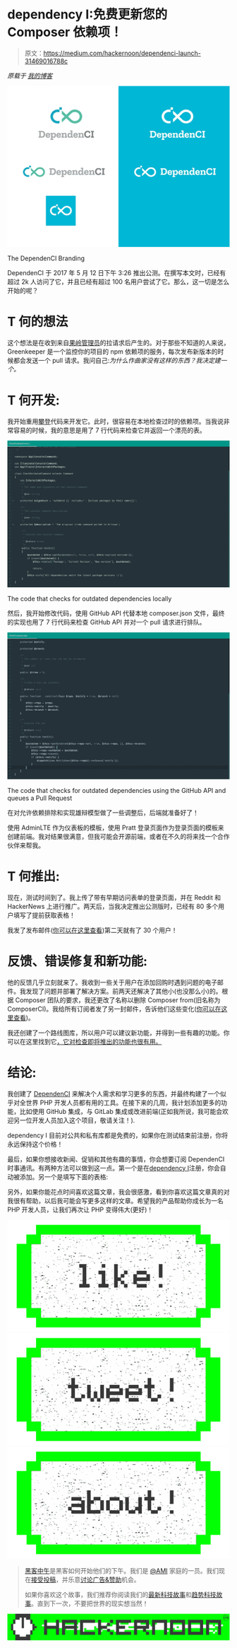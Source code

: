 # dependency I:免费更新您的 Composer 依赖项！

> 原文：<https://medium.com/hackernoon/dependenci-launch-31469016788c>

*原载于* [*我的博客*](https://miguelpiedrafita.com/dependenci/)

![](img/1be5726e0b18add224a0b4e0bf647edd.png)

The DependenCI Branding

DependenCI 于 2017 年 5 月 12 日下午 3:26 推出公测。在撰写本文时，已经有超过 2k 人访问了它，并且已经有超过 100 名用户尝试了它。那么，这一切是怎么开始的呢？

# T 何的想法

这个想法是在收到来自[果岭管理员](https://greenkeeper.io/?ref=dependenci)的拉请求后产生的。对于那些不知道的人来说，Greenkeeper 是一个监控你的项目的 npm 依赖项的服务，每次发布新版本的时候都会发送一个 pull 请求。我问自己:*为什么作曲家没有这样的东西？我决定建一个。*

# T 何开发:

我开始重用[攀登](https://github.com/vinkla/climb?ref=composerci)代码来开发它。此时，很容易在本地检查过时的依赖项。当我说非常容易的时候，我的意思是用了 7 行代码来检查它并返回一个漂亮的表。

![](img/710311752554ac096c284f40c2ac3585.png)

The code that checks for outdated dependencies locally

然后，我开始修改代码，使用 GitHub API 代替本地 composer.json 文件，最终的实现也用了 7 行代码来检查 GitHub API 并对一个 pull 请求进行排队。

![](img/f17b5c521117625e5e09ed4ae62fcae6.png)

The code that checks for outdated dependencies using the GitHub API and queues a Pull Request

在对允许依赖排除和实现雄辩模型做了一些调整后，后端就准备好了！

使用 AdminLTE 作为仪表板的模板，使用 Pratt 登录页面作为登录页面的模板来创建前端。我对结果很满意，但我可能会开源前端，或者在不久的将来找一个合作伙伴来帮我。

# T 何推出:

现在，测试时间到了。我上传了带有早期访问表单的登录页面，并在 Reddit 和 HackerNews 上进行推广。两天后，当我决定推出公测版时，已经有 80 多个用户填写了提前获取表格！

我发了发布邮件([你可以在这里查看](http://mailchi.mp/e894fecd0251/composerci-public-beta?ref=dependenci))第二天就有了 30 个用户！

# 反馈、错误修复和新功能:

他的反馈几乎立刻就来了。我收到一些关于用户在添加回购时遇到问题的电子邮件。我发现了问题并部署了解决方案。前两天还解决了其他小(也没那么小)的。根据 Composer 团队的要求，我还更改了名称以删除 Composer from(旧名称为 ComposerCI)。我给所有订阅者发了另一封邮件，告诉他们这些变化([你可以在这里查看](http://mailchi.mp/56dc6ca10f38/dependenci-news-1?ref=dependenci))。

我还创建了一个路线图库，所以用户可以建议新功能，并得到一些有趣的功能。你可以在这里找到它[，它对检查即将推出的功能也很有用。](https://github.com/dependenci/roadmap/issues?ref=dependenci)

# 结论:

我创建了 [DependenCI](https://dependenci.miguelpiedrafita.com?ref=medium-launch) 来解决个人需求和学习更多的东西，并最终构建了一个似乎对全世界 PHP 开发人员都有用的工具。在接下来的几周，我计划添加更多的功能，比如使用 GitHub 集成，与 GitLab 集成或改进前端(正如我所说，我可能会欢迎另一位开发人员加入这个项目，敬请关注！).

dependency I 目前对公共和私有库都是免费的，如果你在测试结束前注册，你将永远保持这个价格！

最后，如果你想接收新闻、促销和其他有趣的事情，你会想要订阅 DependenCI 时事通讯。有两种方法可以做到这一点。第一个是在[dependency I](https://dependenci.miguelpiedrafita.com?ref=medium-launch)注册，你会自动被添加。另一个是填写下面的表格:

另外，如果你能花点时间喜欢这篇文章，我会很感激，看到你喜欢这篇文章真的对我很有帮助，以后我可能会写更多这样的文章。希望我的产品帮助你成长为一名 PHP 开发人员，让我们再次让 PHP 变得伟大(更好)！

[![](img/50ef4044ecd4e250b5d50f368b775d38.png)](http://bit.ly/HackernoonFB)[![](img/979d9a46439d5aebbdcdca574e21dc81.png)](https://goo.gl/k7XYbx)[![](img/2930ba6bd2c12218fdbbf7e02c8746ff.png)](https://goo.gl/4ofytp)

> [黑客中午](http://bit.ly/Hackernoon)是黑客如何开始他们的下午。我们是 [@AMI](http://bit.ly/atAMIatAMI) 家庭的一员。我们现在[接受投稿](http://bit.ly/hackernoonsubmission)，并乐意[讨论广告&赞助](mailto:partners@amipublications.com)机会。
> 
> 如果你喜欢这个故事，我们推荐你阅读我们的[最新科技故事](http://bit.ly/hackernoonlatestt)和[趋势科技故事](https://hackernoon.com/trending)。直到下一次，不要把世界的现实想当然！

![](img/be0ca55ba73a573dce11effb2ee80d56.png)